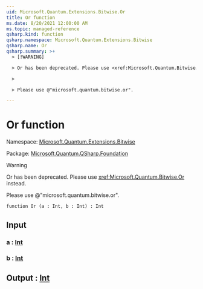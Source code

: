 ```yaml
---
uid: Microsoft.Quantum.Extensions.Bitwise.Or
title: Or function
ms.date: 8/20/2021 12:00:00 AM
ms.topic: managed-reference
qsharp.kind: function
qsharp.namespace: Microsoft.Quantum.Extensions.Bitwise
qsharp.name: Or
qsharp.summary: >+
  > [!WARNING]

  > Or has been deprecated. Please use <xref:Microsoft.Quantum.Bitwise.Or> instead.

  >

  > Please use @"microsoft.quantum.bitwise.or".

---
```


# Or function

Namespace: [Microsoft.Quantum.Extensions.Bitwise](xref:Microsoft.Quantum.Extensions.Bitwise)

Package: [Microsoft.Quantum.QSharp.Foundation](https://nuget.org/packages/Microsoft.Quantum.QSharp.Foundation)


> [!WARNING]
> Or has been deprecated. Please use <xref:Microsoft.Quantum.Bitwise.Or> instead.
>
> Please use @"microsoft.quantum.bitwise.or".



```qsharp
function Or (a : Int, b : Int) : Int
```


## Input

### a : [Int](xref:microsoft.quantum.qsharp.valueliterals#int-literals)




### b : [Int](xref:microsoft.quantum.qsharp.valueliterals#int-literals)





## Output : [Int](xref:microsoft.quantum.qsharp.valueliterals#int-literals)

